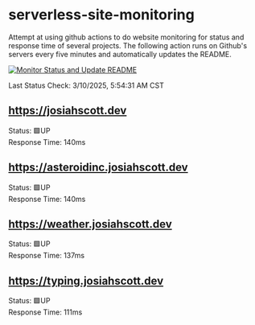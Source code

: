 # serverless-site-monitoring
Attempt at using github actions to do website monitoring for status and response time of several projects. The following action runs on Github's servers every five minutes and automatically updates the README.  

[![Monitor Status and Update README](https://github.com/JosiahSco/serverless-site-monitoring/actions/workflows/monitor.yaml/badge.svg)](https://github.com/JosiahSco/serverless-site-monitoring/actions/workflows/monitor.yaml)

Last Status Check: 3/10/2025, 5:54:31 AM CST

## https://josiahscott.dev
Status: 🟩UP  
Response Time: 140ms

## https://asteroidinc.josiahscott.dev
Status: 🟩UP  
Response Time: 140ms

## https://weather.josiahscott.dev
Status: 🟩UP  
Response Time: 137ms

## https://typing.josiahscott.dev
Status: 🟩UP  
Response Time: 111ms

